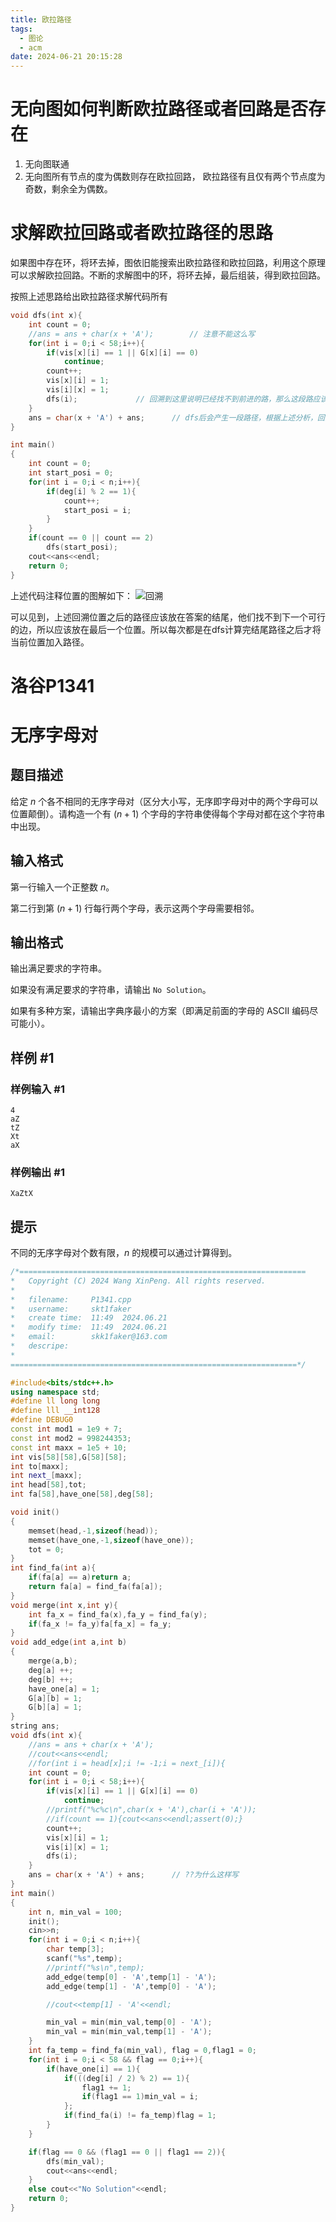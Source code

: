 ```yaml
---
title: 欧拉路径
tags:
  - 图论
  - acm
date: 2024-06-21 20:15:28
---
```



# 无向图如何判断欧拉路径或者回路是否存在

1. 无向图联通
2. 无向图所有节点的度为偶数则存在欧拉回路， 欧拉路径有且仅有两个节点度为奇数，剩余全为偶数。

# 求解欧拉回路或者欧拉路径的思路

如果图中存在环，将环去掉，图依旧能搜索出欧拉路径和欧拉回路，利用这个原理可以求解欧拉回路。不断的求解图中的环，将环去掉，最后组装，得到欧拉回路。

按照上述思路给出欧拉路径求解代码所有

```cpp
void dfs(int x){
	int count = 0;
    //ans = ans + char(x + 'A');		// 注意不能这么写
	for(int i = 0;i < 58;i++){
		if(vis[x][i] == 1 || G[x][i] == 0)	
			continue;
		count++;
		vis[x][i] = 1;
		vis[i][x] = 1;
		dfs(i);             // 回溯到这里说明已经找不到前进的路，那么这段路应该作为答案的结尾，因为这段路已经找不到前进的路。剩余未访问的边均为环，需要补充在路径中。刚刚的路径开始位置（也就是目前回溯回来的位置）要么接着一个环，要么接着到起点的一个路径。
	}
	ans = char(x + 'A') + ans;		// dfs后会产生一段路径，根据上述分析，回溯结束产生的路径应放在结尾。并且因为必须要先把结尾的路径确实才能确定后续的路径，所以采用了类似于后续遍历，不能使用前序遍历。
}

int main()
{
    int count = 0;
    int start_posi = 0;
    for(int i = 0;i < n;i++){
        if(deg[i] % 2 == 1){
            count++;
            start_posi = i;
        }
    }
    if(count == 0 || count == 2)
        dfs(start_posi);
    cout<<ans<<endl;
    return 0;
}
```
上述代码注释位置的图解如下：
![回溯](huisu.png)

可以见到，上述回溯位置之后的路径应该放在答案的结尾，他们找不到下一个可行的边，所以应该放在最后一个位置。所以每次都是在dfs计算完结尾路径之后才将当前位置加入路径。

# 洛谷P1341

# 无序字母对

## 题目描述

给定 $n$ 个各不相同的无序字母对（区分大小写，无序即字母对中的两个字母可以位置颠倒）。请构造一个有 $(n+1)$ 个字母的字符串使得每个字母对都在这个字符串中出现。

## 输入格式

第一行输入一个正整数 $n$。

第二行到第 $(n+1)$ 行每行两个字母，表示这两个字母需要相邻。

## 输出格式

输出满足要求的字符串。

如果没有满足要求的字符串，请输出 `No Solution`。

如果有多种方案，请输出字典序最小的方案（即满足前面的字母的 ASCII 编码尽可能小）。

## 样例 #1

### 样例输入 #1

```
4
aZ
tZ
Xt
aX
```

### 样例输出 #1

```
XaZtX
```

## 提示

不同的无序字母对个数有限，$n$ 的规模可以通过计算得到。


```cpp
/*================================================================
*   Copyright (C) 2024 Wang XinPeng. All rights reserved.
*   
*   filename:     P1341.cpp
*   username:     skt1faker
*   create time:  11:49  2024.06.21
*   modify time:  11:49  2024.06.21
*   email:        skk1faker@163.com
*   descripe:     
*
================================================================*/

#include<bits/stdc++.h>
using namespace std;
#define ll long long
#define lll __int128
#define DEBUG0
const int mod1 = 1e9 + 7;
const int mod2 = 998244353;
const int maxx = 1e5 + 10;
int vis[58][58],G[58][58];
int to[maxx];
int next_[maxx];
int head[58],tot;
int fa[58],have_one[58],deg[58];

void init()
{
	memset(head,-1,sizeof(head));
	memset(have_one,-1,sizeof(have_one));
	tot = 0;
}
int find_fa(int a){
	if(fa[a] == a)return a;
	return fa[a] = find_fa(fa[a]);
}
void merge(int x,int y){
	int fa_x = find_fa(x),fa_y = find_fa(y);
	if(fa_x != fa_y)fa[fa_x] = fa_y;
}
void add_edge(int a,int b)
{
	merge(a,b);
	deg[a] ++;
	deg[b] ++;
	have_one[a] = 1;
	G[a][b] = 1;
	G[b][a] = 1;
}
string ans;
void dfs(int x){
	//ans = ans + char(x + 'A');
	//cout<<ans<<endl;
	//for(int i = head[x];i != -1;i = next_[i]){
	int count = 0;
	for(int i = 0;i < 58;i++){
		if(vis[x][i] == 1 || G[x][i] == 0)	
			continue;
		//printf("%c%c\n",char(x + 'A'),char(i + 'A'));
		//if(count == 1){cout<<ans<<endl;assert(0);}
		count++;
		vis[x][i] = 1;
		vis[i][x] = 1;
		dfs(i);
	}
	ans = char(x + 'A') + ans;		// ??为什么这样写
}
int main()
{
	int n, min_val = 100;
	init();
	cin>>n;
	for(int i = 0;i < n;i++){
		char temp[3];
		scanf("%s",temp);
		//printf("%s\n",temp);
		add_edge(temp[0] - 'A',temp[1] - 'A');
		add_edge(temp[1] - 'A',temp[0] - 'A');

		//cout<<temp[1] - 'A'<<endl;

		min_val = min(min_val,temp[0] - 'A');
		min_val = min(min_val,temp[1] - 'A');
	}
	int fa_temp = find_fa(min_val), flag = 0,flag1 = 0;
	for(int i = 0;i < 58 && flag == 0;i++){
		if(have_one[i] == 1){
			if(((deg[i] / 2) % 2) == 1){
				flag1 += 1;
				if(flag1 == 1)min_val = i;
			};
			if(find_fa(i) != fa_temp)flag = 1;
		}
	}

	if(flag == 0 && (flag1 == 0 || flag1 == 2)){
		dfs(min_val);
		cout<<ans<<endl;
	}
	else cout<<"No Solution"<<endl;
	return 0;
}

```

